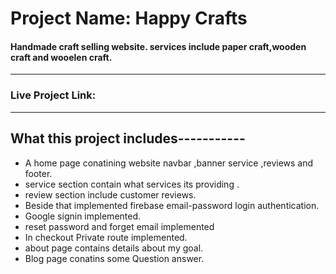 # Project Name: Happy Crafts
####  Handmade craft selling website. services include  paper craft,wooden craft and wooelen craft.
****************************************************************************
### Live Project Link:
****************************************************************************
## What this project includes-----------
* A home page conatining website navbar ,banner  service ,reviews and footer.
* service section contain what services its providing .
* review section include customer reviews.
* Beside that implemented firebase email-password login authentication.
* Google signin implemented.
* reset password and forget email implemented
* In checkout Private route implemented.
* about page contains details about my goal.
* Blog page conatins some Question answer.

